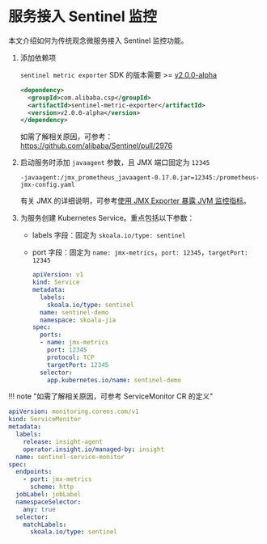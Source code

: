# 服务接入 Sentinel 监控

本文介绍如何为传统观念微服务接入 Sentinel 监控功能。

1. 添加依赖项

    `sentinel metric exporter` SDK 的版本需要 >=  [v2.0.0-alpha](https://github.com/alibaba/Sentinel/releases/tag/2.0.0-alpha)

    ```xml
    <dependency>
      <groupId>com.alibaba.csp</groupId>
      <artifactId>sentinel-metric-exporter</artifactId>
      <version>v2.0.0-alpha</version>
    </dependency>
    ```

    如需了解相关原因，可参考：https://github.com/alibaba/Sentinel/pull/2976

2. 启动服务时添加 `javaagent` 参数，且 JMX 端口固定为 `12345`

    ```
    -javaagent:/jmx_prometheus_javaagent-0.17.0.jar=12345:/prometheus-jmx-config.yaml
    ```

   有关 JMX 的详细说明，可参考[使用 JMX Exporter 暴露 JVM 监控指标](../../insight/quickstart/jvm-monitor/jmx-exporter.md)。

3. 为服务创建 Kubernetes Service。重点包括以下参数：

    - labels 字段：固定为 `skoala.io/type: sentinel`

    - port 字段：固定为 `name: jmx-metrics`，`port: 12345`，`targetPort: 12345`

        ```yaml
        apiVersion: v1
        kind: Service
        metadata:
          labels:
            skoala.io/type: sentinel
          name: sentinel-demo
          namespace: skoala-jia
        spec:
          ports:
          - name: jmx-metrics
            port: 12345
            protocol: TCP
            targetPort: 12345
          selector:
            app.kubernetes.io/name: sentinel-demo
        ```

!!! note "如需了解相关原因，可参考 ServiceMonitor CR 的定义"

   ```yaml
   apiVersion: monitoring.coreos.com/v1
   kind: ServiceMonitor
   metadata:
     labels:
       release: insight-agent
       operator.insight.io/managed-by: insight
     name: sentinel-service-monitor
   spec:
     endpoints:
       - port: jmx-metrics
         scheme: http
     jobLabel: jobLabel
     namespaceSelector:
       any: true
     selector:
       matchLabels:
         skoala.io/type: sentinel
   ```
